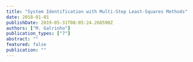 ```yaml
---
title: "System Identification with Multi-Step Least-Squares Methods"
date: 2018-01-01
publishDate: 2019-05-31T08:05:24.268590Z
authors: ["M. Galrinho"]
publication_types: ["7"]
abstract: ""
featured: false
publication: ""
---
```


